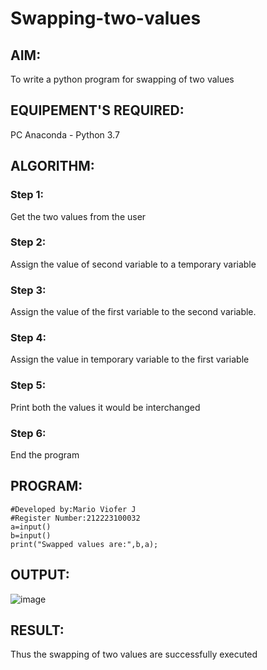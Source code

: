 # Swapping-two-values
## AIM:
To write a python program for swapping of two values
## EQUIPEMENT'S REQUIRED: 
PC
Anaconda - Python 3.7
## ALGORITHM: 
### Step 1:
Get the two values from the user
### Step 2: 
Assign the value of second variable to a temporary variable 
### Step 3: 
Assign the value of the first variable to the second variable.
### Step 4:  
Assign the value in temporary variable to the first variable
### Step 5: 
Print both the values it would be interchanged
### Step 6: 
End the program
## PROGRAM:
~~~
#Developed by:Mario Viofer J
#Register Number:212223100032
a=input()
b=input()
print("Swapped values are:",b,a);
~~~
## OUTPUT:
![image](https://github.com/Mario-Viofer-J/Swapping-two-values/assets/144979232/720f7f3f-ffcf-4cd4-9eb1-b03065afd27d)

## RESULT:
Thus the swapping of two values are successfully executed



